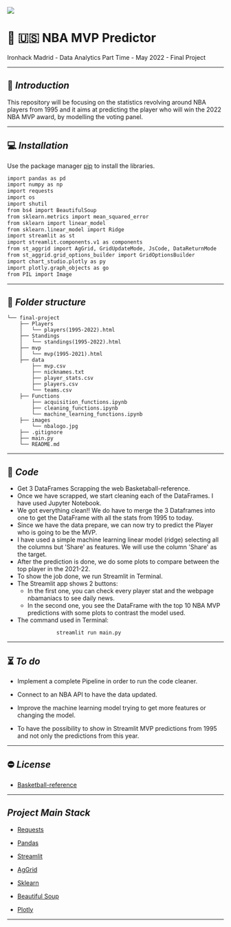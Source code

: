 <p align="centre"><img src="https://www.pngplay.com/wp-content/uploads/13/Logo-NBA-Free-PNG.png"></p>

# :basketball: :us: **NBA MVP Predictor**

Ironhack Madrid - Data Analytics Part Time - May 2022 - Final Project

---

## :wave: *Introduction*

This repository will be focusing on the statistics revolving around NBA players from 1995 and it aims at predicting the player who will win the 2022 NBA MVP award, by modelling the voting panel.

---

## :computer: *Installation*

Use the package manager [pip](https://pip.pypa.io/en/stable/) to install the libraries.

```bash
import pandas as pd
import numpy as np
import requests
import os
import shutil
from bs4 import BeautifulSoup
from sklearn.metrics import mean_squared_error
from sklearn import linear_model
from sklearn.linear_model import Ridge
import streamlit as st
import streamlit.components.v1 as components
from st_aggrid import AgGrid, GridUpdateMode, JsCode, DataReturnMode
from st_aggrid.grid_options_builder import GridOptionsBuilder
import chart_studio.plotly as py
import plotly.graph_objects as go
from PIL import Image
```

---

## :file_folder: *Folder structure*

```
└── final-project
    ├── Players
    │   └── players(1995-2022).html
    ├── Standings
    │   └── standings(1995-2022).html
    ├── mvp
    │   └── mvp(1995-2021).html
    ├── data
        ├── mvp.csv
        ├── nicknames.txt
        ├── player_stats.csv
        ├── players.csv
        └── teams.csv
    ├── Functions
        ├── acquisition_functions.ipynb
        ├── cleaning_functions.ipynb
        └── machine_learning_functions.ipynb
    ├── images
        └── nbalogo.jpg
    ├── .gitignore
    ├── main.py
    └── README.md
```

---

## :memo: *Code*

- Get 3 DataFrames Scrapping the web Basketaball-reference.
- Once we have scrapped, we start cleaning each of the DataFrames. I have used Jupyter Notebook.
- We got everything clean!! We do have to merge the 3 Dataframes into one to get the DataFrame with all the stats
  from 1995 to today.
- Since we have the data prepare, we can now try to predict the Player who is going to be the MVP.
- I have used a simple machine learning linear model (ridge) selecting all the columns but 'Share' as features. We will use
  the column 'Share' as the target.
- After the prediction is done, we do some plots to compare between the top player in the 2021-22.
- To show the job done, we run Streamlit in Terminal.
- The Streamlit app shows 2 buttons:
    - In the first one, you can check every player stat and the webpage nbamaniacs to see daily news.
    - In the second one, you see the DataFrame with the top 10 NBA MVP predictions with some plots to contrast the model 
      used.
- The command used in Terminal: 

```
                streamlit run main.py
```

---

## :hourglass_flowing_sand: *To do*

- Implement a complete Pipeline in order to run the code cleaner.

- Connect to an NBA API to have the data updated.

- Improve the machine learning model trying to get more features or changing the model.

- To have the possibility to show in Streamlit MVP predictions from 1995 and not only the predictions from this year.

---

## :no_entry: *License*

- [Basketball-reference](https://www.basketball-reference.com/)

---

## *Project Main Stack*

- [Requests](https://requests.readthedocs.io/)

- [Pandas](https://pandas.pydata.org/pandas-docs/stable/reference/index.html)

- [Streamlit](https://docs.streamlit.io/)

- [AgGrid](https://pypi.org/project/streamlit-aggrid/)

- [Sklearn](https://scikit-learn.org/stable/modules/classes.html)

- [Beautiful Soup](https://www.crummy.com/software/BeautifulSoup/bs4/doc/)

- [Plotly](https://plotly.com/python/pandas-backend/)

---









 


 

